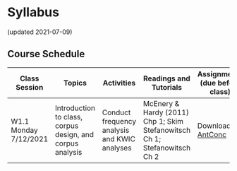 # Syllabus
(updated 2021-07-09)

## Course Schedule
| Class Session | Topics| Activities | Readings and Tutorials | Assignments (due before class) | After Class Tutorials |
|-----------------|----------------|----------------|----------------|----------------|----------------|
W1.1 Monday 7/12/2021 | Introduction to class, corpus design, and corpus analysis | Conduct frequency analysis and KWIC analyses| McEnery & Hardy (2011) Chp 1; Skim Stefanowitsch Ch 1; Stefanowitsch Ch 2 | Download [AntConc](https://www.laurenceanthony.net/software/antconc/) | [AntConc Tutorials 1-4](https://www.youtube.com/playlist?list=PLiRIDpYmiC0Ta0-Hdvc1D7hG6dmiS_TZj)|
